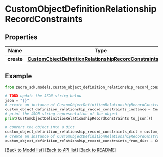 # CustomObjectDefinitionRelationshipRecordConstraints


## Properties

Name | Type | Description | Notes
------------ | ------------- | ------------- | -------------
**create** | [**CustomObjectDefinitionRelationshipRecordConstraintsCreate**](CustomObjectDefinitionRelationshipRecordConstraintsCreate.md) |  | [optional] 

## Example

```python
from zuora_sdk.models.custom_object_definition_relationship_record_constraints import CustomObjectDefinitionRelationshipRecordConstraints

# TODO update the JSON string below
json = "{}"
# create an instance of CustomObjectDefinitionRelationshipRecordConstraints from a JSON string
custom_object_definition_relationship_record_constraints_instance = CustomObjectDefinitionRelationshipRecordConstraints.from_json(json)
# print the JSON string representation of the object
print(CustomObjectDefinitionRelationshipRecordConstraints.to_json())

# convert the object into a dict
custom_object_definition_relationship_record_constraints_dict = custom_object_definition_relationship_record_constraints_instance.to_dict()
# create an instance of CustomObjectDefinitionRelationshipRecordConstraints from a dict
custom_object_definition_relationship_record_constraints_from_dict = CustomObjectDefinitionRelationshipRecordConstraints.from_dict(custom_object_definition_relationship_record_constraints_dict)
```
[[Back to Model list]](../README.md#documentation-for-models) [[Back to API list]](../README.md#documentation-for-api-endpoints) [[Back to README]](../README.md)


